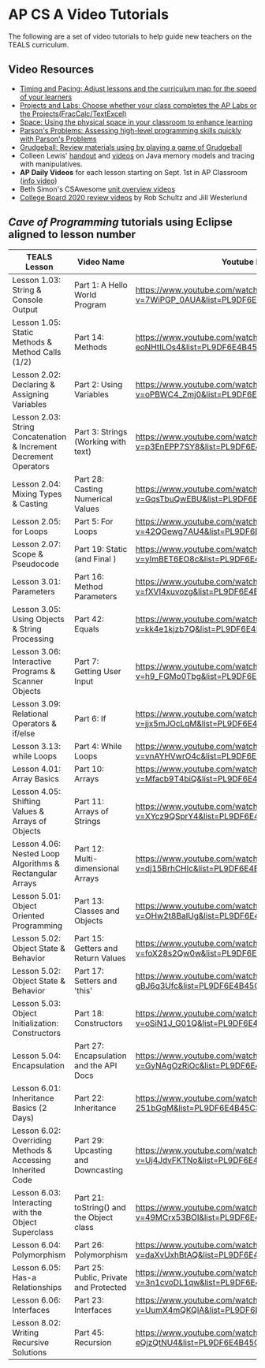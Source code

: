 # AP CS A Video Tutorials

The following are a set of video tutorials to help guide new teachers on the TEALS curriculum.

## Video Resources

- [Timing and Pacing: Adjust lessons and the curriculum map for the speed of your learners](https://www.youtube.com/watch?v=LkGh03UZ724)
- [Projects and Labs: Choose whether your class completes the AP Labs or the Projects(FracCalc/TextExcel)](https://www.youtube.com/watch?v=WHvuK7LBe-o)
- [Space: Using the physical space in your classroom to enhance learning](https://www.youtube.com/watch?v=O6yBe3J10vQ)
- [Parson's Problems: Assessing high-level programming skills quickly with Parson's Problems](https://www.youtube.com/watch?v=11n-AsaCd9w)
- [Grudgeball: Review materials using by playing a game of Grudgeball](https://www.youtube.com/watch?v=u_GzWwSrDlo)
- Colleen Lewis' [handout](https://docs.google.com/document/d/1S9-DMRIj2sgnAzgTtC6tVsGZrh5AUcLgwo6xFIJZhQs/edit) and [videos](https://www.youtube.com/playlist?list=PLHqz-wcqDQIFwRrNZYZ15nONojvaItZ1h) on Java memory models and tracing with manipulatives.
- **AP Daily Videos** for each lesson starting on Sept. 1st in AP Classroom ([info video](https://www.youtube.com/watch?v=FsyVy5sfnxA&list=PLoGgviqq4846SCSsdtW6pX5WpU0n6Pr9N))
- Beth Simon's CSAwesome [unit overview videos](https://docs.google.com/document/d/1liCnKEarPM0K-Qds6-rqRAPWPq88Oju58IWFDkaUHz0/edit)
- [College Board 2020 review videos](https://www.youtube.com/playlist?list=PLoGgviqq4845xKOY11PnkE7aqJC7-bYrd) by Rob Schultz and Jill Westerlund

## _Cave of Programming_ tutorials using Eclipse aligned to lesson number

| TEALS Lesson | Video Name | Youtube Link | Length |
| -- | -- | -- |-- |
| Lesson 1.03: String & Console Output | Part 1: A Hello World Program | https://www.youtube.com/watch?v=7WiPGP_0AUA&list=PL9DF6E4B45C36D411 | 4:46
| Lesson 1.05: Static Methods & Method Calls (1/2) | Part 14: Methods | https://www.youtube.com/watch?v=-eoNHtILOs4&list=PL9DF6E4B45C36D411&index=14 | 11:05
| Lesson 2.02: Declaring & Assigning Variables | Part 2: Using Variables | https://www.youtube.com/watch?v=oPBWC4_Zmj0&list=PL9DF6E4B45C36D411&index=2 | 7:53
| Lesson 2.03: String Concatenation & Increment Decrement Operators | Part 3: Strings (Working with text) | https://www.youtube.com/watch?v=p3EnEPP7SY8&list=PL9DF6E4B45C36D411&index=3	| 9:21 |
| Lesson 2.04: Mixing Types & Casting | Part 28: Casting Numerical Values | https://www.youtube.com/watch?v=GqsTbuQwEBU&list=PL9DF6E4B45C36D411&index=28 | 11:16 |
| Lesson 2.05: for Loops | Part 5: For Loops | https://www.youtube.com/watch?v=42QGewg7AU4&list=PL9DF6E4B45C36D411&index=5 | 9:28 |
| Lesson 2.07: Scope & Pseudocode | Part 19: Static (and Final ) | https://www.youtube.com/watch?v=yImBET6EO8c&list=PL9DF6E4B45C36D411&index=19 | 19:46 |
| Lesson 3.01: Parameters | Part 16: Method Parameters | https://www.youtube.com/watch?v=fXVI4xuvozg&list=PL9DF6E4B45C36D411&index=16 | 15:00 |
| Lesson 3.05: Using Objects & String Processing | Part 42: Equals | https://www.youtube.com/watch?v=kk4e1kjzb7Q&list=PL9DF6E4B45C36D411&index=42 | 17:22 |
| Lesson 3.06: Interactive Programs & Scanner Objects | Part 7: Getting User Input | https://www.youtube.com/watch?v=h9_FGMo0Tbg&list=PL9DF6E4B45C36D411&index=7 | 8:53 |
| Lesson 3.09: Relational Operators & if/else | Part 6: If | https://www.youtube.com/watch?v=jjx5mJOcLqM&list=PL9DF6E4B45C36D411&index=6 | 12:27 |
| Lesson 3.13: while Loops | Part 4: While Loops | https://www.youtube.com/watch?v=vnAYHVwrO4c&list=PL9DF6E4B45C36D411&index=4 | 7:15 |
| Lesson 4.01: Array Basics | Part 10: Arrays | https://www.youtube.com/watch?v=Mfacb9T4biQ&list=PL9DF6E4B45C36D411&index=10 | 9:46 |
| Lesson 4.05: Shifting Values & Arrays of Objects | Part 11: Arrays of Strings | https://www.youtube.com/watch?v=XYcz9QSprY4&list=PL9DF6E4B45C36D411&index=11 | 8:39 |
| Lesson 4.06: Nested Loop Algorithms & Rectangular Arrays | Part 12: Multi-dimensional Arrays  | https://www.youtube.com/watch?v=dj15BrhCHIc&list=PL9DF6E4B45C36D411&index=12 | 13:06 |
| Lesson 5.01: Object Oriented Programming | Part 13: Classes and Objects | https://www.youtube.com/watch?v=OHw2t8BaIUg&list=PL9DF6E4B45C36D411&index=13 | 11:44 |
| Lesson 5.02: Object State & Behavior | Part 15: Getters and Return Values | https://www.youtube.com/watch?v=foX28s2Qw0w&list=PL9DF6E4B45C36D411&index=15 | 10:31 |
| Lesson 5.02: Object State & Behavior | Part 17: Setters and 'this' | https://www.youtube.com/watch?v=x-gBJ6q3Ufc&list=PL9DF6E4B45C36D411&index=17 | 10:58 |
| Lesson 5.03: Object Initialization: Constructors | Part 18: Constructors | https://www.youtube.com/watch?v=oSiN1J_G01Q&list=PL9DF6E4B45C36D411&index=18  | 10:18 |
| Lesson 5.04: Encapsulation | Part 27: Encapsulation and the API Docs | https://www.youtube.com/watch?v=GyNAgOzRiOc&list=PL9DF6E4B45C36D411&index=27 | 3:52 |
| Lesson 6.01: Inheritance Basics (2 Days) | Part 22: Inheritance | https://www.youtube.com/watch?v=wzW-251bGgM&list=PL9DF6E4B45C36D411&index=22 | 14:09 |
| Lesson 6.02: Overriding Methods & Accessing Inherited Code | Part 29: Upcasting and Downcasting | https://www.youtube.com/watch?v=Uj4JdvFKTNo&list=PL9DF6E4B45C36D411&index=29 | 13:54 |
| Lesson 6.03: Interacting with the Object Superclass | Part 21: toString() and the Object class | https://www.youtube.com/watch?v=49MCrx53BOI&list=PL9DF6E4B45C36D411&index=21 | 11:07 |
| Lesson 6.04: Polymorphism | Part 26: Polymorphism | https://www.youtube.com/watch?v=daXvUxhBtAQ&list=PL9DF6E4B45C36D411&index=26 | 10:04 |
| Lesson 6.05: Has-a Relationships | Part 25: Public, Private and Protected | https://www.youtube.com/watch?v=3n1cvoDL1qw&list=PL9DF6E4B45C36D411&index=25 | 19:57 |
| Lesson 6.06: Interfaces | Part 23: Interfaces  | https://www.youtube.com/watch?v=UumX4mQKQlA&list=PL9DF6E4B45C36D411&index=23 | 19:15 |
| Lesson 8.02: Writing Recursive Solutions  | Part 45: Recursion | https://www.youtube.com/watch?v=i-eQjzQtNU4&list=PL9DF6E4B45C36D411&index=45 | 17:27 |
